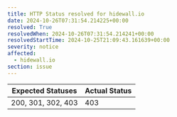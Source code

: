 ```yaml
---
title: HTTP Status resolved for hidewall.io
date: 2024-10-26T07:31:54.214225+00:00
resolved: True
resolvedWhen: 2024-10-26T07:31:54.214241+00:00
resolvedStartTime: 2024-10-25T21:09:43.161639+00:00
severity: notice
affected:
  - hidewall.io
section: issue
---
```


| Expected Statuses | Actual Status  |
|-------------------|----------------|
| 200, 301, 302, 403 | 403 |
